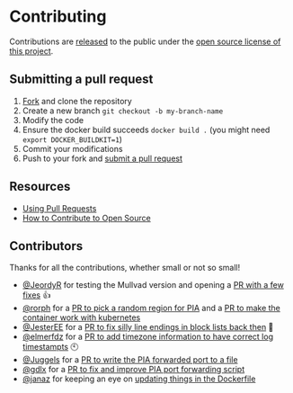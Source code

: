 # Contributing

Contributions are [released](https://help.github.com/articles/github-terms-of-service/#6-contributions-under-repository-license) to the public under the [open source license of this project](../LICENSE).

## Submitting a pull request

1. [Fork](https://github.com/qdm12/gluetun/fork) and clone the repository
1. Create a new branch `git checkout -b my-branch-name`
1. Modify the code
1. Ensure the docker build succeeds `docker build .` (you might need `export DOCKER_BUILDKIT=1`)
1. Commit your modifications
1. Push to your fork and [submit a pull request](https://github.com/qdm12/gluetun/compare)

## Resources

- [Using Pull Requests](https://help.github.com/articles/about-pull-requests/)
- [How to Contribute to Open Source](https://opensource.guide/how-to-contribute/)

## Contributors

Thanks for all the contributions, whether small or not so small!

- [@JeordyR](https://github.com/JeordyR) for testing the Mullvad version and opening a [PR with a few fixes](https://github.com/qdm12/gluetun/pull/84/files) 👍
- [@rorph](https://github.com/rorph) for a [PR to pick a random region for PIA](https://github.com/qdm12/gluetun/pull/70) and a [PR to make the container work with kubernetes](https://github.com/qdm12/gluetun/pull/69)
- [@JesterEE](https://github.com/JesterEE) for a [PR to fix silly line endings in block lists back then](https://github.com/qdm12/gluetun/pull/55) 📎
- [@elmerfdz](https://github.com/elmerfdz) for a [PR to add timezone information to have correct log timestampts](https://github.com/qdm12/gluetun/pull/51) 🕙
- [@Juggels](https://github.com/Juggels) for a [PR to write the PIA forwarded port to a file](https://github.com/qdm12/gluetun/pull/43)
- [@gdlx](https://github.com/gdlx) for a [PR to fix and improve PIA port forwarding script](https://github.com/qdm12/gluetun/pull/32)
- [@janaz](https://github.com/janaz) for keeping an eye on [updating things in the Dockerfile](https://github.com/qdm12/gluetun/pull/8)
